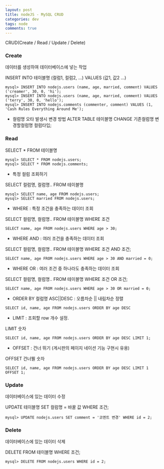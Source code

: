 ```yaml
---  
layout: post
title: nodeJS - MySQL CRUD
categories: dev
tags: node
comments: true
---
```


CRUD(Create / Read / Update / Delete)

### Create

데이터를 생성하여 데이터베이스에 넣는 작업

INSERT INTO 테이블명 (컬럼1, 컬럼2, ...) VALUES (값1, 값2 ...)

```
mysql> INSERT INTO nodejs.users (name, age, married, comment) VALUES ('creamer', 30, 0, 'hi');
mysql> INSERT INTO nodejs.users (name, age, married, comment) VALUES ('terry', 30, 0, 'hello');
mysql> INSERT INTO nodejs.comments (commenter, comment) VALUES (1, 'Cash Rules Everything Around Me');
```

- 컬럼명 오타 발생시 변경 방법
ALTER TABLE 테이블명 CHANGE 기존컬럼명 변경할컬럼명 컬럼타입;

### Read

SELECT * FROM 테이블명

```
mysql> SELECT * FROM nodejs.users;
mysql> SELECT * FROM nodejs.comments;
```

- 특정 컬럼 조회하기

SELECT 컬럼명, 컬럼명.. FROM 테이블명

```
mysql> SELECT name, age FROM nodejs.users;
mysql> SELECT married FROM nodejs.users;
```

- WHERE : 특정 조건을 충족하는 데이터 조회

SELECT 컬럼명, 컬럼명.. FROM 테이블명 WHERE 조건

```
SELECT name, age FROM nodejs.users WHERE age > 30;
```

- WHERE AND : 여러 조건을 충족하는 데이터 조회

SELECT 컬럼명, 컬럼명.. FROM 테이블명 WHERE 조건 AND 조건;

```
SELECT name, age FROM nodejs.users WHERE age > 30 AND married = 0;
```

- WHERE OR : 여러 조건 중 하나라도 충족하는 데이터 조회

SELECT 컬럼명, 컬럼명.. FROM 테이블명 WHERE 조건 OR 조건;

```
SELECT name, age FROM nodejs.users WHERE age > 30 OR married = 0;
```

- ORDER BY 컬럼명 ASC||DESC : 오름차순 || 내림차순 정렬

```
SELECT id, name, age FROM nodejs.users ORDER BY age DESC
```

- LIMIT : 조회할 row 개수 설정. 

LIMIT 숫자

```
SELECT id, name, age FROM nodejs.users ORDER BY age DESC LIMIT 1;
```

- OFFSET : 건너 뛰기 (게시판의 페이지 네이션 기능 구현시 유용)

OFFSET 건너뛸 숫자

```
SELECT id, name, age FROM nodejs.users ORDER BY age DESC LIMIT 1 OFFSET 1;
```

### Update

데이터베이스에 있는 데이터 수정

UPDATE 테이블명 SET 컬럼명 = 바꿀 값 WHERE 조건;

```
mysql> UPDATE nodejs.users SET comment = '코멘트 변경' WHERE id = 2;
```

### Delete

데이터베이스에 있는 데이터 삭제

DELETE FROM 테이블명 WHERE 조건;

```
mysql> DELETE FROM nodejs.users WHERE id = 2;
```
